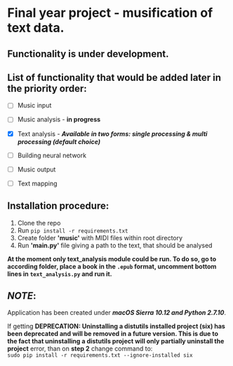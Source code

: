 # Final year project - musification of text data.

## **Functionality is under development.**

## List of functionality that would be added later in the priority order:

 - [ ] Music input

 - [ ] Music analysis - **in progress**

 - [x] Text analysis - **_Available in two forms: single processing & multi processing (default choice)_**

 - [ ] Building neural network

 - [ ] Music output

 - [ ] Text mapping

## Installation procedure:
  1. Clone the repo
  2. Run `pip install -r requirements.txt`
  3. Create folder __'music'__ with MIDI files within root directory
  4. Run __'main.py'__ file giving a path to the text, that should be analysed

  **At the moment only text_analysis module could be run. To do so, go to according folder, place a book in the `.epub` format, uncomment bottom lines in `text_analysis.py` and run it.**

## **_NOTE_**:
Application has been created under _**macOS Sierra 10.12 and Python 2.7.10**_.

If getting **DEPRECATION: Uninstalling a distutils installed project (six) has
been deprecated and will be removed in a future version. This is due to the fact
that uninstalling a distutils project will only partially uninstall the project**
error, than on **step 2** change command to:  
`sudo pip install -r requirements.txt --ignore-installed six`
